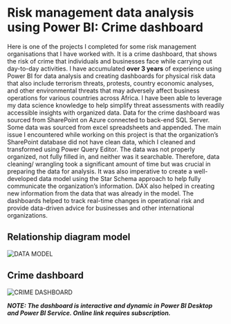 # Risk management data analysis using Power BI: Crime dashboard
Here is one of the projects I completed for some risk management organisations that I have worked with. It is a crime dashboard, that shows the risk of crime that individuals and businesses face while carrying out day-to-day activities. I have accumulated **over 3 years** of experience using Power BI for data analysis and creating dashboards for physical risk data that also include terrorism threats, protests, country economic analyses, and other environmental threats that may adversely affect business operations for various countries across Africa. I have been able to leverage my data science knowledge to help simplify threat assessments with readily accessible insights with organized data.
Data for the crime dashboard was sourced from SharePoint on Azure connected to back-end SQL Server. Some data was sourced from excel spreadsheets and appended. The main issue I encountered while working on this project is that the organization’s SharePoint database did not have clean data, which I cleaned and transformed using Power Query Editor. The data was not properly organized, not fully filled in, and neither was it searchable. Therefore, data cleaning/ wrangling took a significant amount of time but was crucial in preparing the data for analysis. It was also imperative to create a well-developed data model using the Star Schema approach to help fully communicate the organization’s information. DAX also helped in creating new information from the data that was already in the model.
The dashboards helped to track real-time changes in operational risk and provide data-driven advice for businesses and other international organizations.
## Relationship diagram model
![DATA MODEL](https://user-images.githubusercontent.com/111515478/193401417-4e9d5f94-24bd-4de6-927a-dca689a43ad6.png)
## Crime dashboard
![CRIME DASHBOARD](https://user-images.githubusercontent.com/111515478/193401439-d4ecf68a-e242-4e59-b847-b1eea5446b8e.png)

***NOTE: The dashboard is interactive and dynamic in Power BI Desktop and Power BI Service. Online link requires subscription.***

